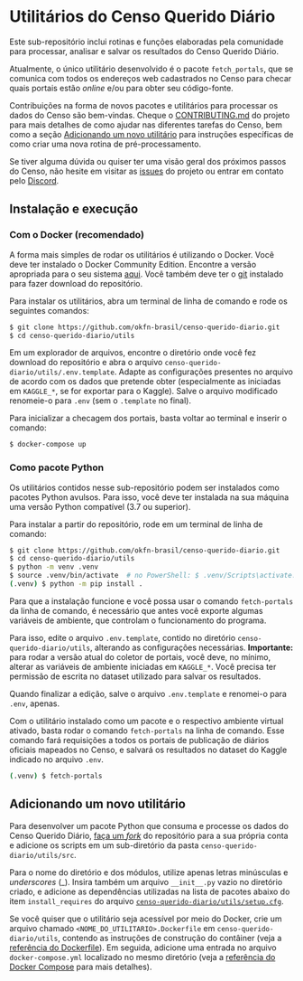 # Utilitários do Censo Querido Diário

Este sub-repositório inclui rotinas e funções elaboradas pela comunidade para
processar, analisar e salvar os resultados do Censo Querido Diário.

Atualmente, o único utilitário desenvolvido é o pacote `fetch_portals`, que se
comunica com todos os endereços web cadastrados no Censo para checar quais
portais estão *online* e/ou para obter seu código-fonte.

Contribuições na forma de novos pacotes e utilitários para processar os dados
do Censo são bem-vindas. Cheque o [CONTRIBUTING.md](../CONTRIBUTING.md) do
projeto para mais detalhes de como ajudar nas diferentes tarefas do Censo, bem
como a seção [Adicionando um novo utilitário](#adicionando-um-novo-utilitário)
para instruções específicas de como criar uma nova rotina de pré-processamento.

Se tiver alguma dúvida ou quiser ter uma visão geral dos próximos passos do
Censo, não hesite em visitar as
[issues](https://github.com/okfn-brasil/censo-querido-diario/issues) do projeto
ou entrar em contato pelo [Discord](https://discord.gg/M6ep5VED).

## Instalação e execução

### Com o Docker (recomendado)

A forma mais simples de rodar os utilitários é utilizando o Docker. Você deve
ter instalado o Docker Community Edition. Encontre a versão apropriada para o
seu sistema [aqui][Docker CE]. Você também deve ter o [git] instalado para fazer download do repositório.

Para instalar os utilitários, abra um terminal de linha de comando e rode os
seguintes comandos:

```bash
$ git clone https://github.com/okfn-brasil/censo-querido-diario.git
$ cd censo-querido-diario/utils
```

Em um explorador de arquivos, encontre o diretório onde você fez download do
repositório e abra o arquivo `censo-querido-diario/utils/.env.template`. Adapte
as configurações presentes no arquivo de acordo com os dados que pretende obter
(especialmente as iniciadas em `KAGGLE_*`, se for exportar para o Kaggle).
Salve o arquivo modificado renomeie-o para `.env` (sem o `.template` no final).

Para inicializar a checagem dos portais, basta voltar ao terminal e inserir o
comando:

```bash
$ docker-compose up
```

[Docker CE]: https://hub.docker.com/search?offering=community&type=edition
[git]: https://git-scm.com/

### Como pacote Python

Os utilitários contidos nesse sub-repositório podem ser instalados como pacotes
Python avulsos. Para isso, você deve ter instalada na sua máquina uma versão
Python compatível (3.7 ou superior).

Para instalar a partir do repositório, rode em um terminal de linha de comando:

```bash
$ git clone https://github.com/okfn-brasil/censo-querido-diario.git
$ cd censo-querido-diario/utils
$ python -m venv .venv
$ source .venv/bin/activate  # no PowerShell: $ .venv/Scripts\activate.ps1
(.venv) $ python -m pip install .
```

Para que a instalação funcione e você possa usar o comando `fetch-portals` da
linha de comando, é necessário que antes você exporte algumas variáveis de
ambiente, que controlam o funcionamento do programa.

Para isso, edite o arquivo `.env.template`, contido no diretório
`censo-querido-diario/utils`, alterando as configurações necessárias.
**Importante:** para rodar a versão atual do coletor de portais, você deve, no
mínimo, alterar as variáveis de ambiente iniciadas em `KAGGLE_*`. Você precisa
ter permissão de escrita no dataset utilizado para salvar os resultados.

Quando finalizar a edição, salve o arquivo `.env.template` e renomei-o para
`.env`, apenas.
<!--

No terminal, acesse a pasta `censo-querido-diario/utils` e rode
o seguinte comando:

No Unix/MacOS:

```bash
$ set -a; . .env; set +a
```

No Windows/PowerShell, pode ser necessário adicionar um pacote adicional para
ler as variáveis de ambiente do arquivo `.env` (privilégios de administrador
podem ser necessários):

```powershell
PS> Install-Module -Name Set-PsEnv
```

-->

Com o utilitário instalado como um pacote e o respectivo ambiente virtual
ativado, basta rodar o comando `fetch-portals` na linha de comando. Esse
comando fará requisições a todos os portais de publicação de diários oficiais
mapeados no Censo, e salvará os resultados no dataset do Kaggle indicado no
arquivo `.env`.

```bash
(.venv) $ fetch-portals
```

## Adicionando um novo utilitário

Para desenvolver um pacote Python que consuma e processe os dados do Censo
Querido Diário, [faça um
*fork*](https://github.com/okfn-brasil/censo-querido-diario/fork) do
repositório para a sua própria conta e adicione os scripts em um sub-diretório
da pasta `censo-querido-diario/utils/src`.

Para o nome do diretório e dos módulos, utilize apenas letras minúsculas e
*underscores* (\_). Insira também um arquivo `__init__.py` vazio no diretório
criado, e adicione as dependências utilizadas na lista de pacotes abaixo do
item `install_requires` do arquivo
[`censo-querido-diario/utils/setup.cfg`](./setup.cfg).

Se você quiser que o utilitário seja acessível por meio do Docker, crie um
arquivo chamado `<NOME_DO_UTILITARIO>.Dockerfile` em
`censo-querido-diario/utils`, contendo as instruções de construção do contâiner
(veja a [referência do Dockerfile]). Em seguida, adicione uma entrada no
arquivo `docker-compose.yml` localizado no mesmo diretório (veja a [referência
do Docker Compose] para mais detalhes).

[referência do Dockerfile]: https://docs.docker.com/engine/reference/builder/
[referência do Docker Compose]: https://docs.docker.com/compose/compose-file/
